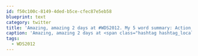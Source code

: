 ```yaml
---
id: f50c100c-8149-4ded-b5ce-cfec87e5eb58
blueprint: text
category: twitter
title: 'Amazing, amazing 2 days at #WDS2012. My 5 word summary: Action, Courage,Share,Story, Superpowers'
caption: 'Amazing, amazing 2 days at <span class="hashtag hashtag_local">#<a href="http://tweettemp.darylchymko.ca/?tag=wds2012">WDS2012</a>. My 5 word summary: Action, Courage,Share,Story, Superpowers'
tags:
  - WDS2012
---
```

